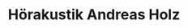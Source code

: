 ---
title: "Hörakustik Andreas Holz"
url: /freiburg-im-breisgau/hoerakustik-andreas-holz/
shop: Hörgeräte
---